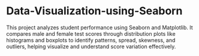 # Data-Visualization-using-Seaborn
This project analyzes student performance using Seaborn and Matplotlib. It compares male and female test scores through distribution plots like histograms and boxplots to identify patterns, spread, skewness, and outliers, helping visualize and understand score variation effectively.
